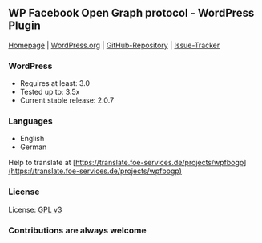 ## WP Facebook Open Graph protocol - WordPress Plugin

[Homepage](http://rynoweb.com/wordpress-plugins/) |
[WordPress.org](https://wordpress.org/extend/plugins/wp-facebook-open-graph-protocol/) |
[GitHub-Repository](https://github.com/chuckreynolds/WPFBOGP) |
[Issue-Tracker](https://github.com/chuckreynolds/WPFBOGP/issues)

### WordPress
* Requires at least: 3.0
* Tested up to: 3.5x
* Current stable release: 2.0.7

### Languages
* English
* German

Help to translate at [https://translate.foe-services.de/projects/wpfbogp](https://translate.foe-services.de/projects/wpfbogp)

### License
License: [GPL v3](http://www.gnu.org/licenses/gpl-3.0.html)

### Contributions are always welcome
